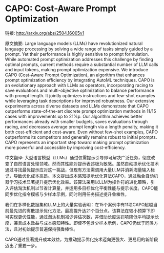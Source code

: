 # CAPO: Cost-Aware Prompt Optimization

链接: http://arxiv.org/abs/2504.16005v1

原文摘要:
Large language models (LLMs) have revolutionized natural language processing
by solving a wide range of tasks simply guided by a prompt. Yet their
performance is highly sensitive to prompt formulation. While automated prompt
optimization addresses this challenge by finding optimal prompts, current
methods require a substantial number of LLM calls and input tokens, making
prompt optimization expensive. We introduce CAPO (Cost-Aware Prompt
Optimization), an algorithm that enhances prompt optimization efficiency by
integrating AutoML techniques. CAPO is an evolutionary approach with LLMs as
operators, incorporating racing to save evaluations and multi-objective
optimization to balance performance with prompt length. It jointly optimizes
instructions and few-shot examples while leveraging task descriptions for
improved robustness. Our extensive experiments across diverse datasets and LLMs
demonstrate that CAPO outperforms state-of-the-art discrete prompt optimization
methods in 11/15 cases with improvements up to 21%p. Our algorithm achieves
better performances already with smaller budgets, saves evaluations through
racing, and decreases average prompt length via a length penalty, making it
both cost-efficient and cost-aware. Even without few-shot examples, CAPO
outperforms its competitors and generally remains robust to initial prompts.
CAPO represents an important step toward making prompt optimization more
powerful and accessible by improving cost-efficiency.

中文翻译:
大型语言模型（LLMs）通过仅需提示引导即可解决广泛任务，彻底改变了自然语言处理领域。然而其性能对提示表述极为敏感。虽然自动提示优化技术通过寻找最优提示应对这一挑战，但现有方法需调用大量LLM并消耗海量输入标记，导致优化成本高昂。本文提出成本感知提示优化算法CAPO，通过融合自动机器学习技术显著提升提示优化效率。该算法采用以LLM为操作符的进化策略，引入评估淘汰机制以节省计算量，并运用多目标优化平衡性能与提示长度。CAPO能同步优化指令模板与少样本示例，同时利用任务描述提升鲁棒性。

我们在多样化数据集和LLM上的大量实验表明：在15个案例中有11项CAPO超越当前最先进的离散提示优化方法，最高提升达21个百分点。该算法在较小预算下即可实现更优性能，通过淘汰机制减少评估次数，并借助长度惩罚项降低平均提示长度，兼具成本效益与成本感知特性。即使不包含少样本示例，CAPO仍优于同类方法，且对初始提示普遍保持强鲁棒性。

CAPO通过显著提升成本效益，为推动提示优化技术迈向更强大、更易用的新阶段迈出了重要一步。
